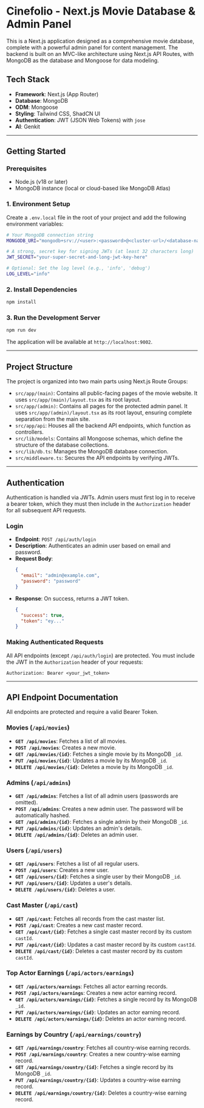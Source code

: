 # Cinefolio - Next.js Movie Database & Admin Panel

This is a Next.js application designed as a comprehensive movie database, complete with a powerful admin panel for content management. The backend is built on an MVC-like architecture using Next.js API Routes, with MongoDB as the database and Mongoose for data modeling.

## Tech Stack

- **Framework**: Next.js (App Router)
- **Database**: MongoDB
- **ODM**: Mongoose
- **Styling**: Tailwind CSS, ShadCN UI
- **Authentication**: JWT (JSON Web Tokens) with `jose`
- **AI**: Genkit

---

## Getting Started

### Prerequisites

- Node.js (v18 or later)
- MongoDB instance (local or cloud-based like MongoDB Atlas)

### 1. Environment Setup

Create a `.env.local` file in the root of your project and add the following environment variables:

```bash
# Your MongoDB connection string
MONGODB_URI="mongodb+srv://<user>:<password>@<cluster-url>/<database-name>?retryWrites=true&w=majority"

# A strong, secret key for signing JWTs (at least 32 characters long)
JWT_SECRET="your-super-secret-and-long-jwt-key-here"

# Optional: Set the log level (e.g., 'info', 'debug')
LOG_LEVEL="info"
```

### 2. Install Dependencies

```bash
npm install
```

### 3. Run the Development Server

```bash
npm run dev
```

The application will be available at `http://localhost:9002`.

---

## Project Structure

The project is organized into two main parts using Next.js Route Groups:

- `src/app/(main)`: Contains all public-facing pages of the movie website. It uses `src/app/(main)/layout.tsx` as its root layout.
- `src/app/(admin)`: Contains all pages for the protected admin panel. It uses `src/app/(admin)/layout.tsx` as its root layout, ensuring complete separation from the main site.
- `src/app/api`: Houses all the backend API endpoints, which function as controllers.
- `src/lib/models`: Contains all Mongoose schemas, which define the structure of the database collections.
- `src/lib/db.ts`: Manages the MongoDB database connection.
- `src/middleware.ts`: Secures the API endpoints by verifying JWTs.

---

## Authentication

Authentication is handled via JWTs. Admin users must first log in to receive a bearer token, which they must then include in the `Authorization` header for all subsequent API requests.

### Login

- **Endpoint**: `POST /api/auth/login`
- **Description**: Authenticates an admin user based on email and password.
- **Request Body**:
  ```json
  {
    "email": "admin@example.com",
    "password": "password"
  }
  ```
- **Response**: On success, returns a JWT token.
  ```json
  {
    "success": true,
    "token": "ey..."
  }
  ```

### Making Authenticated Requests

All API endpoints (except `/api/auth/login`) are protected. You must include the JWT in the `Authorization` header of your requests:

`Authorization: Bearer <your_jwt_token>`

---

## API Endpoint Documentation

All endpoints are protected and require a valid Bearer Token.

### Movies (`/api/movies`)

- **`GET /api/movies`**: Fetches a list of all movies.
- **`POST /api/movies`**: Creates a new movie.
- **`GET /api/movies/{id}`**: Fetches a single movie by its MongoDB `_id`.
- **`PUT /api/movies/{id}`**: Updates a movie by its MongoDB `_id`.
- **`DELETE /api/movies/{id}`**: Deletes a movie by its MongoDB `_id`.

### Admins (`/api/admins`)

- **`GET /api/admins`**: Fetches a list of all admin users (passwords are omitted).
- **`POST /api/admins`**: Creates a new admin user. The password will be automatically hashed.
- **`GET /api/admins/{id}`**: Fetches a single admin by their MongoDB `_id`.
- **`PUT /api/admins/{id}`**: Updates an admin's details.
- **`DELETE /api/admins/{id}`**: Deletes an admin user.

### Users (`/api/users`)

- **`GET /api/users`**: Fetches a list of all regular users.
- **`POST /api/users`**: Creates a new user.
- **`GET /api/users/{id}`**: Fetches a single user by their MongoDB `_id`.
- **`PUT /api/users/{id}`**: Updates a user's details.
- **`DELETE /api/users/{id}`**: Deletes a user.

### Cast Master (`/api/cast`)

- **`GET /api/cast`**: Fetches all records from the cast master list.
- **`POST /api/cast`**: Creates a new cast master record.
- **`GET /api/cast/{id}`**: Fetches a single cast master record by its custom `castId`.
- **`PUT /api/cast/{id}`**: Updates a cast master record by its custom `castId`.
- **`DELETE /api/cast/{id}`**: Deletes a cast master record by its custom `castId`.

### Top Actor Earnings (`/api/actors/earnings`)

- **`GET /api/actors/earnings`**: Fetches all actor earning records.
- **`POST /api/actors/earnings`**: Creates a new actor earning record.
- **`GET /api/actors/earnings/{id}`**: Fetches a single record by its MongoDB `_id`.
- **`PUT /api/actors/earnings/{id}`**: Updates an actor earning record.
- **`DELETE /api/actors/earnings/{id}`**: Deletes an actor earning record.

### Earnings by Country (`/api/earnings/country`)

- **`GET /api/earnings/country`**: Fetches all country-wise earning records.
- **`POST /api/earnings/country`**: Creates a new country-wise earning record.
- **`GET /api/earnings/country/{id}`**: Fetches a single record by its MongoDB `_id`.
- **`PUT /api/earnings/country/{id}`**: Updates a country-wise earning record.
- **`DELETE /api/earnings/country/{id}`**: Deletes a country-wise earning record.
